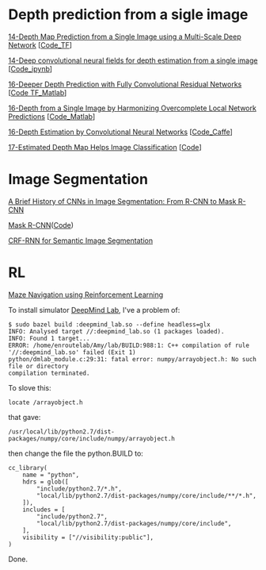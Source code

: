 
# Depth prediction from a sigle image
[14-Depth Map Prediction from a Single Image using a Multi-Scale Deep Network](https://arxiv.org/abs/1406.2283) [[Code_TF](https://github.com/MasazI/cnn_depth_tensorflow)]

[14-Deep convolutional neural fields for depth estimation from a single image](https://arxiv.org/abs/1411.6387) [[Code_ipynb](https://github.com/asousa/DepthPrediction)]

[16-Deeper Depth Prediction with Fully Convolutional Residual Networks](https://arxiv.org/abs/1606.00373) [[Code TF_Matlab](https://github.com/iro-cp/FCRN-DepthPrediction)]

[16-Depth from a Single Image by Harmonizing Overcomplete Local Network Predictions](https://arxiv.org/abs/1605.07081) [[Code_Matlab](https://github.com/ayanc/mdepth)]

[16-Depth Estimation by Convolutional Neural Networks](http://www.fit.vutbr.cz/study/DP/DP.php?id=18852&file=t) [[Code_Caffe](https://github.com/janivanecky/Depth-Estimation)]

[17-Estimated Depth Map Helps Image Classification](https://arxiv.org/abs/1709.07077) [[Code](https://github.com/yihui-he/Estimated-Depth-Map-Helps-Image-Classification)]


# Image Segmentation
[A Brief History of CNNs in Image Segmentation: From R-CNN to Mask R-CNN](https://blog.athelas.com/a-brief-history-of-cnns-in-image-segmentation-from-r-cnn-to-mask-r-cnn-34ea83205de4)

[Mask R-CNN](https://arxiv.org/abs/1703.06870)([Code](https://github.com/CharlesShang/FastMaskRCNN))

[CRF-RNN for Semantic Image Segmentation](https://github.com/torrvision/crfasrnn)


# RL
[Maze Navigation using Reinforcement Learning](https://github.com/tgangwani/GA3C-DeepNavigation)

To install simulator [DeepMind Lab](https://github.com/deepmind/lab/blob/master/docs/build.md), I've a problem of:
```
$ sudo bazel build :deepmind_lab.so --define headless=glx
INFO: Analysed target //:deepmind_lab.so (1 packages loaded).
INFO: Found 1 target...
ERROR: /home/enroutelab/Amy/lab/BUILD:988:1: C++ compilation of rule '//:deepmind_lab.so' failed (Exit 1)
python/dmlab_module.c:29:31: fatal error: numpy/arrayobject.h: No such file or directory
compilation terminated.
```
To slove this:
```
locate /arrayobject.h
```
that gave:
```
/usr/local/lib/python2.7/dist-packages/numpy/core/include/numpy/arrayobject.h
```
then change the file the python.BUILD to:
```
cc_library(
    name = "python",
    hdrs = glob([
        "include/python2.7/*.h",
        "local/lib/python2.7/dist-packages/numpy/core/include/**/*.h",
    ]),
    includes = [
        "include/python2.7",
        "local/lib/python2.7/dist-packages/numpy/core/include",
    ],
    visibility = ["//visibility:public"],
)
```
Done.
